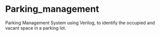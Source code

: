 # Parking_management
Parking Management System using Verilog, to identify the occupied and vacant space in a parking lot. 
